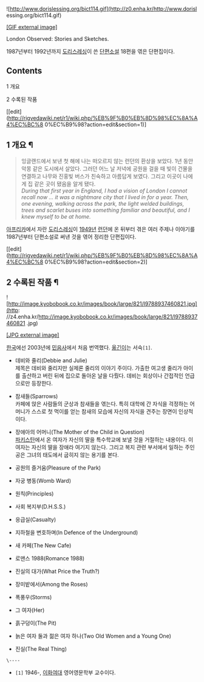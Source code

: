 ![http://www.dorislessing.org/bict114.gif](http://z0.enha.kr/http://www.dorisl
essing.org/bict114.gif)

[[GIF external image]](http://www.dorislessing.org/bict114.gif)

  
London Observed: Stories and Sketches.

1987년부터 1992년까지 [도리스레싱](%EB%8F%84%EB%A6%AC%EC%8A%A4%20%EB%A0%88%EC%8B%B1.md)이 쓴
[단편소설](%EB%8B%A8%ED%8E%B8%EC%86%8C%EC%84%A4.md) 18편을 엮은 단편집이다.

## Contents

    

1 개요

2 수록된 작품

[[edit](http://rigvedawiki.net/r1/wiki.php/%EB%9F%B0%EB%8D%98%EC%8A%A4%EC%BC%8
0%EC%B9%98?action=edit&section=1)]

## 1 개요 ¶

> 잉글랜드에서 보낸 첫 해에 나는 떠오르지 않는 런던의 환상을 보았다. 1년 동안 악몽 같은 도시에서 살았다. 그러던 어느 날 저녁에
공원을 걸을 때 빛이 건물을 연결하고 나무와 진홍빛 버스가 친숙하고 아름답게 보였다. 그리고 이곳이 나에게 집 같은 곳이 됐음을 알게 됐다.  
_During that first year in England, I had a vision of London I cannot recall
now ... it was a nightmare city that I lived in for a year. Then, one evening,
walking across the park, the light welded buildings, trees and scarlet buses
into something familiar and beautiful, and I knew myself to be at home._

  
[아프리카](%EC%95%84%ED%94%84%EB%A6%AC%EC%B9%B4.md)에서 자란 [도리스레싱](%EB%8F%84%EB%A6%AC%EC%8A%A4%20%EB%A0%88%EC%8B%B1.md)이
[1949년](1949%EB%85%84.md) [런던](%EB%9F%B0%EB%8D%98.md)에 온 뒤부터 겪은 여러 주제나
이야기를 1987년부터 단편소설로 써낸 것을 엮어 정리한 단편집이다.

[[edit](http://rigvedawiki.net/r1/wiki.php/%EB%9F%B0%EB%8D%98%EC%8A%A4%EC%BC%8
0%EC%B9%98?action=edit&section=2)]

## 2 수록된 작품 ¶

![http://image.kyobobook.co.kr/images/book/large/821/l9788937460821.jpg](http:
//z4.enha.kr/http://image.kyobobook.co.kr/images/book/large/821/l9788937460821
.jpg)

[[JPG external
image]](http://image.kyobobook.co.kr/images/book/large/821/l9788937460821.jpg)

  
[한국](%ED%95%9C%EA%B5%AD.md)에선 2003년에
[민음사](%EB%AF%BC%EC%9D%8C%EC%82%AC.md)에서 처음 번역했다.
[옮긴이](%EB%B2%88%EC%97%AD%EA%B0%80.md)는 서숙`[1]`.

  

  * 데비와 줄리(Debbie and Julie)  
제목은 데비와 줄리지만 실제론 줄리의 이야기 주이다. 가출한 여고생 줄리가 아이를 출산하고 버린 뒤에 집으로 돌아온 날을 다뤘다. 데비는
회상이나 간접적인 언급으로만 등장한다.

  * 참새들(Sparrows)  
카페에 앉은 사람들의 군상과 참새들을 엮는다. 특히 대학에 간 자식을 걱정하는 어머니가 스스로 첫 먹이를 얻는 참새의 모습에 자신의 자식을
견주는 장면이 인상적이다.

  * 장애아의 어머니(The Mother of the Child in Question)  
[파키스탄](%ED%8C%8C%ED%82%A4%EC%8A%A4%ED%83%84.md)에서 온 여자가 자신의 딸을 특수학교에 보낼 것을
거절하는 내용이다. 이 여자는 자신의 딸을 장애라 여기지 않는다. 그리고 복지 관련 부서에서 일하는 주인공은 그녀의 태도에서 굽히지 않는
용기를 본다.

  * 공원의 즐거움(Pleasure of the Park)
  * 자궁 병동(Womb Ward)
  * 원칙(Principles)
  * 사회 복지부(D.H.S.S.)
  * 응급실(Casualty)
  * 지하철을 변호하며(In Defence of the Underground)
  * 새 카페(The New Cafe)
  * 로맨스 1988(Romance 1988)
  * 진실의 대가(What Price the Truth?)
  * 장미밭에서(Among the Roses)
  * 폭풍우(Storms)
  * 그 여자(Her)
  * 흙구덩이(The Pit)
  * 늙은 여자 둘과 젊은 여자 하나(Two Old Women and a Young One)
  * 진실(The Real Thing)

`\----`

  * `[1]` 1946-, [이화여대](%EC%9D%B4%ED%99%94%EC%97%AC%EB%8C%80.md) 영어영문학부 교수이다.

